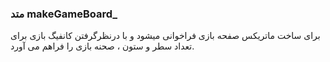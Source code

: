 ### متد makeGameBoard\_

برای ساخت ماتریکس صفحه بازی فراخوانی میشود و با درنظرگرفتن کانفیگ بازی برای تعداد سطر و ستون ، صحنه بازی را فراهم می آورد.
